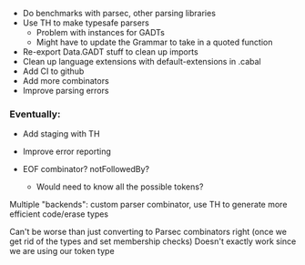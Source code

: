 - Do benchmarks with parsec, other parsing libraries
- Use TH to make typesafe parsers
  - Problem with instances for GADTs
  - Might have to update the Grammar to take in a quoted function
- Re-export Data.GADT stuff to clean up imports
- Clean up language extensions with default-extensions in .cabal
- Add CI to github
- Add more combinators
- Improve parsing errors

### Eventually:
- Add staging with TH

- Improve error reporting
- EOF combinator? notFollowedBy?
  - Would need to know all the possible tokens?

Multiple "backends": custom parser combinator, use TH to generate more efficient code/erase types

Can't be worse than just converting to Parsec combinators right (once we get rid of the types and set membership checks)
Doesn't exactly work since we are using our token type
